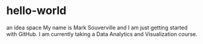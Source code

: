 # hello-world
an idea space
My name is Mark Souverville and I am just getting started with GitHub. I am currently taking a Data Analytics and Visualization course.
